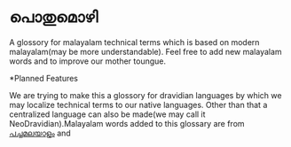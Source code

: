 # പൊതുമൊഴി

A glossory for malayalam technical terms which is based on modern malayalam(may be more understandable). Feel free to add new malayalam words and to improve our mother toungue.

*Planned Features

We are trying to make this a glossory for dravidian languages by which we may localize technical terms to our native languages. Other than that a centralized language can also be made(we may call it NeoDravidian).Malayalam words added to this glossary are from [പച്ചമലയാളം](https://archive.org/details/technical-words-in-malayalam) and 
